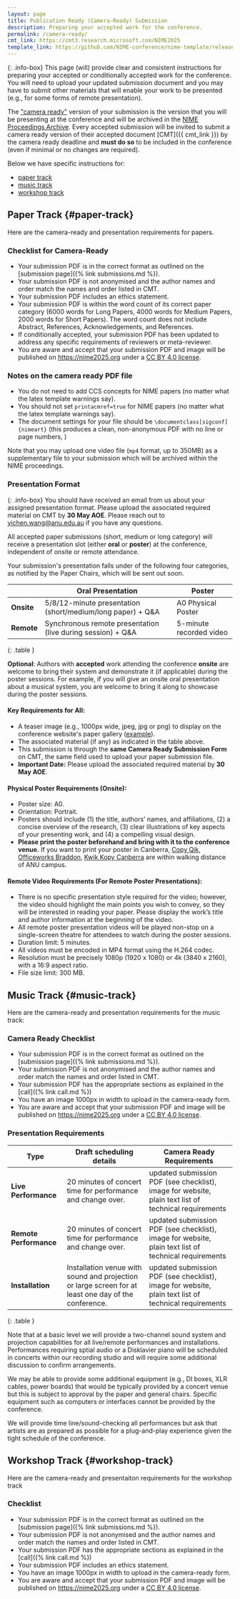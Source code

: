 ```yaml
---
layout: page  
title: Publication Ready (Camera-Ready) Submission
description: Preparing your accepted work for the conference.
permalink: /camera-ready/
cmt_link: https://cmt3.research.microsoft.com/NIME2025
template_link: https://github.com/NIME-conference/nime-template/releases/tag/v2024.12.02
---
```

{: .info-box}
This page (will) provide clear and consistent instructions for preparing your accepted or conditionally accepted work for the conference. You will need to upload your updated submission document and you may have to submit other materials that will enable your work to be presented (e.g., for some forms of remote presentation).

The ["camera ready"](https://en.wikipedia.org/wiki/Camera-ready) version of your submission is the version that you will be presenting at the conference and will be archived in the [NIME Proceedings Archive](https://nime.org). Every accepted submission will be invited to submit a camera ready version of their accepted document [CMT]({{ cmt_link }}) by the camera ready deadline and **must do so** to be included in the conference (even if minimal or no changes are required).

Below we have specific instructions for:

- [paper track](#paper-track)
- [music track](#music-track)
- [workshop track](#workshop-track)

## Paper Track {#paper-track}

Here are the camera-ready and presentation requirements for papers.

### Checklist for Camera-Ready

- Your submission PDF is in the correct format as outlined on the [submission page]({% link submissions.md %}).
- Your submission PDF is not anonymised and the author names and order match the names and order listed in CMT.
- Your submission PDF includes an ethics statement.
- Your submission PDF is within the word count of its correct paper category (6000 words for Long Papers, 4000 words for Medium Papers, 2000 words for Short Papers). The word count does not include Abstract, References, Acknowledgements, and References. 
- If conditionally accepted, your submission PDF has been updated to address any specific requirements of reviewers or meta-reviewer.
- You are aware and accept that your submission PDF and image will be published on <https://nime2025.org> under a [CC BY 4.0 license](https://creativecommons.org/licenses/by/4.0/deed.en).

### Notes on the camera ready PDF file

- You do not need to add CCS concepts for NIME papers (no matter what the latex template warnings say).
- You should not set `printacmref=true` for NIME papers (no matter what the latex template warnings say).
- The document settings for your file should be `\documentclass[sigconf]{nimeart}` (this produces a clean, non-anonymous PDF with no line or page numbers, )

Note that you may upload one video file (`mp4` format, up to 350MB) as a supplementary file to your submission which will be archived within the NIME proceedings.

### Presentation Format

{: .info-box}
You should have received an email from us about your assigned presentation format.
Please upload the associated required material on CMT by **30 May AOE**.
Please reach out to [yichen.wang@anu.edu.au](yichen.wang@anu.edu.au) if you have any questions.

All accepted paper submissions (short, medium or long category) will receive a presentation slot (either **oral** or **poster**) at the conference, independent of onsite or remote attendance.

Your submission's presentation falls under of the following four categories, as notified by the Paper Chairs, which will be sent out soon.

|               | Oral Presentation                                                    | Poster                  |
|---------------|-----------------------------------------------------------------------|-------------------------|
| **Onsite**    | 5/8/12-minute presentation (short/medium/long paper) + Q&A           | A0 Physical Poster      |
| **Remote**    | Synchronous remote presentation (live during session) + Q&A          | 5-minute recorded video |
{: .table }

**Optional**: Authors with **accepted** work attending the conference **onsite** are welcome to bring their system and demonstrate it (if applicable) during the poster sessions. For example, if you will give an onsite oral presentation about a musical system, you are welcome to bring it along to showcase during the poster sessions.

#### Key Requirements for All:

- A teaser image (e.g., 1000px wide, jpeg, jpg or png) to display on the conference website's paper gallery ([example](https://nime2025.org/proceedings/100.html)).
- The associated material (if any) as indicated in the table above.
- This submission is through the **same Camera Ready Submission Form** on CMT, the same field used to upload your paper submission file.
- **Important Date:** Please upload the associated required material by **30 May AOE**.

#### Physical Poster Requirements (Onsite):

- Poster size: A0.
- Orientation: Portrait.
- Posters should include (1) the title, authors’ names, and affiliations, (2) a concise overview of the research, (3) clear illustrations of key aspects of your presenting work, and (4) a compelling visual design. 
- **Please print the poster beforehand and bring with it to the conference venue.** If you want to print your poster in Canberra, [Copy Qik](https://copyqik.com.au), [Officeworks Braddon](https://www.officeworks.com.au/print-copy/p/colour-posters-pcppcopcp), [Kwik Kopy Canberra](https://canberrashop.kwikkopy.com.au/product/posters-a0/34916) are within walking distance of ANU campus.

#### Remote Video Requirements (For Remote Poster Presentations):

- There is no specific presentation style required for the video; however, the video should highlight the main points you wish to convey, so they will be interested in reading your paper. 
Please display the work’s title and author information at the beginning of the video.
- All remote poster presentation videos will be played non-stop on a single-screen theatre for attendees to watch during the poster sessions.
- Duration limit: 5 minutes.
- All videos must be encoded in MP4 format using the H.264 codec.
- Resolution must be precisely 1080p (1920 x 1080) or 4k (3840 x 2160), with a 16:9 aspect ratio. 
- File size limit: 300 MB.



## Music Track {#music-track}

Here are the camera-ready and presentation requirements for the music track:

### Camera Ready Checklist

- Your submission PDF is in the correct format as outlined on the [submission page]({% link submissions.md %}).
- Your submission PDF is not anonymised and the author names and order match the names and order listed in CMT.
- Your submission PDF has the appropriate sections as explained in the [call]({% link call.md %})
- You have an image 1000px in width to upload in the camera-ready form. 
- You are aware and accept that your submission PDF and image will be published on <https://nime2025.org> under a [CC BY 4.0 license](https://creativecommons.org/licenses/by/4.0/deed.en).

### Presentation Requirements

| Type               | Draft scheduling details                                   | Camera Ready Requirements                                                                            |
|--------------------|------------------------------------------------------------|------------------------------------------------------------------------------------------------------|
| **Live Performance**   | 20 minutes of concert time for performance and change over.     | updated submission PDF (see checklist), image for website, plain text list of technical requirements |
| **Remote Performance** | 20 minutes of concert time for performance and  change over.     | updated submission PDF (see checklist), image for website, plain text list of technical requirements |
| **Installation**       | Installation venue with sound and projection or large screen for at least one day of the conference. | updated submission PDF (see checklist), image for website, plain text list of technical requirements |
{: .table }

Note that at a basic level we will provide a two-channel sound system and projection capabilities for all live/remote performances and installations. Performances requiring sptial audio or a Disklavier piano will be scheduled in concerts within our recording studio and will require some additional discussion to confirm arrangements.

We may be able to provide some additional equipment (e.g., DI boxes, XLR cables, power boards) that would be typically provided by a concert venue but this is subject to approval by the paper and general chairs. Specific equipment such as computers or interfaces cannot be provided by the conference.

We will provide time line/sound-checking all performances but ask that artists are as prepared as possible for a plug-and-play experience given the tight schedule of the conference.

## Workshop Track {#workshop-track}

Here are the camera-ready and presentaiton requirements for the workshop track

### Checklist 

- Your submission PDF is in the correct format as outlined on the [submission page]({% link submissions.md %}).
- Your submission PDF is not anonymised and the author names and order match the names and order listed in CMT.
- Your submission PDF has the appropriate sections as explained in the [call]({% link call.md %})
- Your submission PDF includes an ethics statement.
- You have an image 1000px in width to upload in the camera-ready form. 
- You are aware and accept that your submission PDF and image will be published on <https://nime2025.org> under a [CC BY 4.0 license](https://creativecommons.org/licenses/by/4.0/deed.en).
